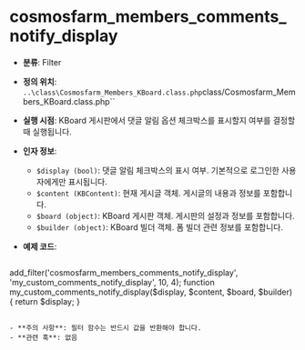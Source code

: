 # cosmosfarm_members_comments_notify_display

- **분류**: Filter
- **정의 위치**: `..\class\Cosmosfarm_Members_KBoard.class.php`class/Cosmosfarm_Members_KBoard.class.php``
- **실행 시점**: KBoard 게시판에서 댓글 알림 옵션 체크박스를 표시할지 여부를 결정할 때 실행됩니다.
- **인자 정보**:
  - `$display (bool)`: 댓글 알림 체크박스의 표시 여부. 기본적으로 로그인한 사용자에게만 표시됩니다.
  - `$content (KBContent)`: 현재 게시글 객체. 게시글의 내용과 정보를 포함합니다.
  - `$board (object)`: KBoard 게시판 객체. 게시판의 설정과 정보를 포함합니다.
  - `$builder (object)`: KBoard 빌더 객체. 폼 빌더 관련 정보를 포함합니다.
- **예제 코드**:

  ```php
add_filter('cosmosfarm_members_comments_notify_display', 'my_custom_comments_notify_display', 10, 4);
function my_custom_comments_notify_display($display, $content, $board, $builder) {
    return $display;
}
  ```

- **주의 사항**: 필터 함수는 반드시 값을 반환해야 합니다.
- **관련 훅**: 없음
